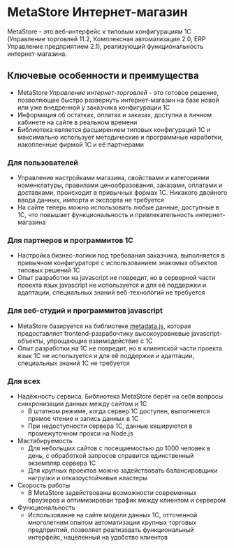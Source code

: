 # MetaStore Интернет-магазин
MetaStore - это веб-интерфейс к типовым конфигурациям 1С (Управление торговлей 11.2, Комплексная автоматизация 2.0, ERP Управление предприятием 2.1), реализующий функциональность интернет-магазина.

## Ключевые особенности и преимущества
- MetaStore _Управление интернет-торговлей_ - это готовое решение, позволяющее быстро развернуть интернет-магазин на базе новой или уже внедренной у заказчика конфигурации 1С
- Информация об остатках, оплатах и заказах, доступна в личном кабинете на сайте в реальном времени
- Библиотека является расширением типовых конфигураций 1С и максимально использует методические и программные наработки, накопленные фирмой 1С и её партнерами

### Для пользователей
- Управление настройками магазина, свойствами и категориями номенклатуры, правилами ценообразования, заказами, оплатами и доставками, происходит в привычных формах 1С. Никакого двойного ввода данных, импорта и экспорта не требуется
- На сайте теперь можно использовать любые данные, доступные в 1С, что повышает функциональность и привлекательность интернет-магазина

### Для партнеров и программитов 1С
- Настройка бизнес-логики под требования заказчика, выполняется в привычном конфигураторе с использованием знакомых объектов типовых решений 1С
- Опыт разработки на javascript не повредит, но в серверной части проекта язык javascript не используется и для её поддержки и адаптации, специальных знаний веб-технологий не требуется

### Для веб-студий и программитов javascript
- MetaStore базируется на библиотеке [metadata.js](https://github.com/oknosoft/metadata.js), которая предоставляет frontend-разрабочтику высокоуровневые javascript-объекты, упрощающие взаимодействие с 1С
- Опыт разработки на 1С не повредит, но в клиентской части проекта язык 1С не используется и для её поддержки и адаптации, специальных знаний 1С не требуется

### Для всех
- Надёжность сервиса. Библиотека MetaStore берёт на себя вопросы синхронизации данных между сайтом и 1С
	+ В штатном режиме, когда сервер 1С доступен, выполняется прямое чтение и запись данных в 1С
	+ При недоступности сервера 1С, данные кешируются в промежуточном прокси на Node.js
- Мастабируемость
	+ Для небольших сайтов с посещаемостью до 1000 человек в день, с обработкой запросов справится единственный экземпляр сервера 1С
	+ Для крупных проектов можно задействовать балансировщики нагрузки и отказоустойчивые кластеры
- Скорость работы
	+ В MetaStore задействованы возможности современных браузеров и оптимизирован трафик между клиентом и сервером
- Функциональность
	+ Использование на сайте модели данных 1С, отточенной многолетним опытом автоматизации крупных торговых предприятий, позволяет реализовать функциональный интерфейс, нацеленный на удобство клиентов